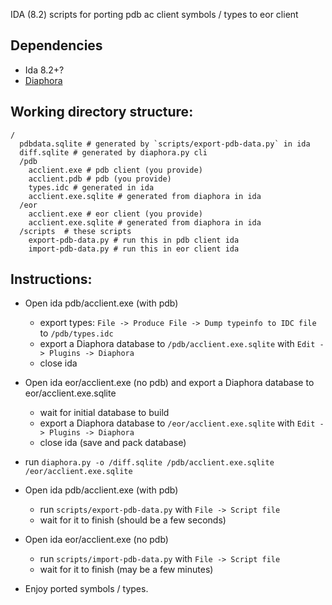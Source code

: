 IDA (8.2) scripts for porting pdb ac client symbols / types to eor client

## Dependencies
- Ida 8.2+?
- [Diaphora](https://github.com/joxeankoret/diaphora)

## Working directory structure:
```
/
  pdbdata.sqlite # generated by `scripts/export-pdb-data.py` in ida
  diff.sqlite # generated by diaphora.py cli
  /pdb
    acclient.exe # pdb client (you provide)
    acclient.pdb # pdb (you provide)
    types.idc # generated in ida
    acclient.exe.sqlite # generated from diaphora in ida
  /eor
    acclient.exe # eor client (you provide)
    acclient.exe.sqlite # generated from diaphora in ida
  /scripts  # these scripts
    export-pdb-data.py # run this in pdb client ida
    import-pdb-data.py # run this in eor client ida
```

## Instructions:

- Open ida pdb/acclient.exe (with pdb)
  - export types: `File -> Produce File -> Dump typeinfo to IDC file` to `/pdb/types.idc`
  - export a Diaphora database to `/pdb/acclient.exe.sqlite` with `Edit -> Plugins -> Diaphora`
  - close ida

- Open ida eor/acclient.exe (no pdb) and export a Diaphora database to eor/acclient.exe.sqlite
  - wait for initial database to build
  - export a Diaphora database to `/eor/acclient.exe.sqlite` with `Edit -> Plugins -> Diaphora`
  - close ida (save and pack database)

- run `diaphora.py -o /diff.sqlite /pdb/acclient.exe.sqlite /eor/acclient.exe.sqlite`

- Open ida pdb/acclient.exe (with pdb)
  - run `scripts/export-pdb-data.py` with `File -> Script file`
  - wait for it to finish (should be a few seconds)

- Open ida eor/acclient.exe (no pdb)
  - run `scripts/import-pdb-data.py` with `File -> Script file`
  - wait for it to finish (may be a few minutes)

- Enjoy ported symbols / types.